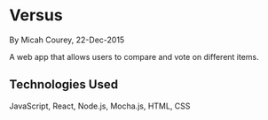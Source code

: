 Versus
======

By Micah Courey, 22-Dec-2015

A web app that allows users to compare and vote on different items.

Technologies Used
----------
JavaScript, React, Node.js, Mocha.js, HTML, CSS
